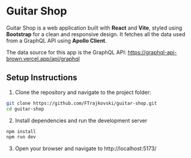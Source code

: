 
# Guitar Shop

Guitar Shop is a web application built with **React** and **Vite**, styled using **Bootstrap** for a clean and responsive design. It fetches all the data used from a GraphQL API using **Apollo Client**.

The data source for this app is the GraphQL API: 
https://graphql-api-brown.vercel.app/api/graphql
## Setup Instructions

1. Clone the repository and navigate to the project folder:

```bash
git clone https://github.com/FTrajkovski/guitar-shop.git
cd guitar-shop

```
2. Install dependencies and run the development server
```bash
npm install
npm run dev
```
3. Open your browser and navigate to http://localhost:5173/


